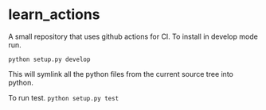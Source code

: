 # learn_actions
A small repository that uses github actions for CI.
To install in develop mode run.
```
python setup.py develop
```
This will symlink all the python files from the current source tree into python.  

To run test.
```python setup.py test```
